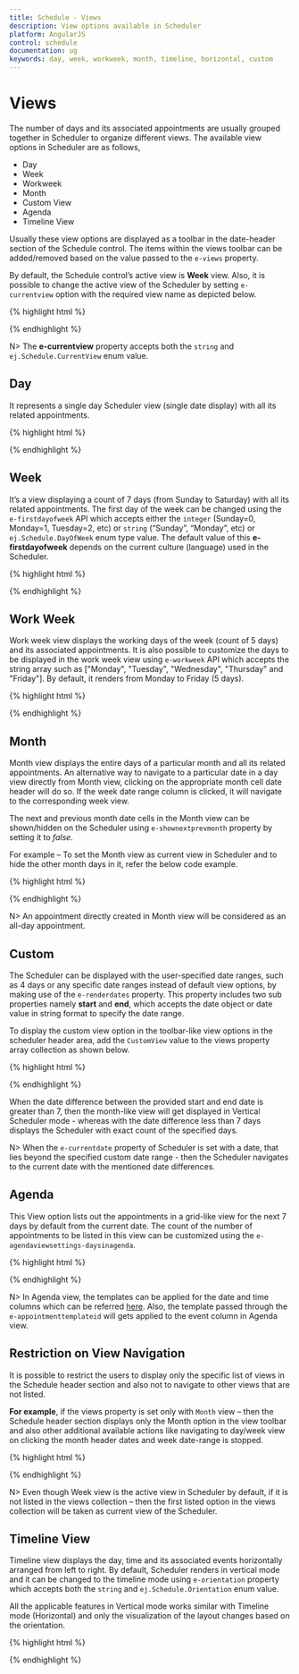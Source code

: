 ```yaml
---
title: Schedule - Views
description: View options available in Scheduler
platform: AngularJS
control: schedule
documentation: ug
keywords: day, week, workweek, month, timeline, horizontal, custom  
---
```

# Views

The number of days and its associated appointments are usually grouped together in Scheduler to organize different views. The available view options in Scheduler are as follows,

* Day
* Week
* Workweek
* Month
* Custom View
* Agenda
* Timeline View

Usually these view options are displayed as a toolbar in the date-header section of the Schedule control. The items within the views toolbar can be added/removed based on the value passed to the `e-views` property. 

By default, the Schedule control’s active view is **Week** view. Also, it is possible to change the active view of the Scheduler by setting `e-currentview` option with the required view name as depicted below.

{% highlight html %}

<!DOCTYPE html>
<html lang="en" xmlns="http://www.w3.org/1999/xhtml" ng-app="ScheduleApp">
<head>
    <!-- Dependency file references -->
</head>
<body>
    <div ng-controller="ScheduleCtrl">
        <ej-schedule id="Schedule1" e-width="100%" e-height="525px" e-views="views" e-currentview="workweek">
        </ej-schedule>
    </div>
    <script type="text/javascript">
        angular.module('ScheduleApp', ['ejangular']).controller('ScheduleCtrl', function ($scope) {
            $scope.views = ["Day", "WorkWeek"];
        });
    </script>
</body>
</html>

{% endhighlight %}

N> The **e-currentview** property accepts both the `string` and `ej.Schedule.CurrentView` enum value.

## Day 

It represents a single day Scheduler view (single date display) with all its related appointments.

{% highlight html %}

<!DOCTYPE html>
<html lang="en" xmlns="http://www.w3.org/1999/xhtml" ng-app="ScheduleApp">
<head>
    <!-- Dependency file references -->
</head>
<body>
    <div ng-controller="ScheduleCtrl">
        <ej-schedule id="Schedule1" e-width="100%" e-height="525px" e-currentview="currentview" e-currentdate="setDate" e-appointmentsettings-datasource="appointments">
        </ej-schedule>
    </div>
    <script type="text/javascript">
        angular.module('ScheduleApp', ['ejangular']).controller('ScheduleCtrl', function ($scope) {
            // Set the Active view
            $scope.currentview = ej.Schedule.CurrentView.Day;
            //Array of JSON data configure in dataSource
            $scope.appointments = [{
                Id: 1,
                Subject: "Music Class",
                StartTime: new Date(2017, 1, 7, 6, 0, 0),
                EndTime: new Date(2017, 1, 7, 7, 0, 0)
            }, {
                Id: 2,
                Subject: "School",
                StartTime: new Date(2017, 1, 7, 9, 0, 0),
                EndTime: new Date(2017, 1, 7, 14, 30, 0)
            }];
            $scope.setDate = new Date(2017, 1, 7);
        });
    </script>
</body>
</html>

{% endhighlight %}

## Week

It’s a view displaying a count of 7 days (from Sunday to Saturday) with all its related appointments. The first day of the week can be changed using the `e-firstdayofweek` API which accepts either the `integer` (Sunday=0, Monday=1, Tuesday=2, etc) or `string` (“Sunday”, “Monday”, etc) or `ej.Schedule.DayOfWeek` enum type value. The default value of this **e-firstdayofweek** depends on the current culture (language) used in the Scheduler.

{% highlight html %}

<!DOCTYPE html>
<html lang="en" xmlns="http://www.w3.org/1999/xhtml" ng-app="ScheduleApp">
<head>
    <!-- Dependency file references -->
</head>
<body>
    <div ng-controller="ScheduleCtrl">
        <ej-schedule id="Schedule1" e-width="100%" e-height="525px" e-currentview="currentview" e-currentdate="setDate" e-firstdayofweek="firstDayOfWeek" e-appointmentsettings-datasource="appointments">
        </ej-schedule>
    </div>
    <script type="text/javascript">
        angular.module('ScheduleApp', ['ejangular']).controller('ScheduleCtrl', function ($scope) {
            // Set the Active view
            $scope.currentview = ej.Schedule.CurrentView.Week;
            // Configure the week start day(First day of week)
            $scope.firstDayOfWeek = ej.Schedule.DayOfWeek.Monday,
            //Array of JSON data configure in dataSource
            $scope.appointments = [{
                Id: 1,
                Subject: "Music Class",
                StartTime: new Date(2017, 1, 7, 6, 0, 0),
                EndTime: new Date(2017, 1, 7, 7, 0, 0)
            }, {
                Id: 2,
                Subject: "School",
                StartTime: new Date(2017, 1, 7, 9, 0, 0),
                EndTime: new Date(2017, 1, 7, 14, 30, 0)
            }];
            $scope.setDate = new Date(2017, 1, 7);
        });
    </script>
</body>
</html>

{% endhighlight %}

## Work Week 

Work week view displays the working days of the week (count of 5 days) and its associated appointments. It is also possible to customize the days to be displayed in the work week view using `e-workweek` API which accepts the string array such as ["Monday", "Tuesday", "Wednesday", "Thursday" and "Friday"]. By default, it renders from Monday to Friday (5 days).

{% highlight html %}

<!DOCTYPE html>
<html lang="en" xmlns="http://www.w3.org/1999/xhtml" ng-app="ScheduleApp">
<head>
    <!-- Dependency file references -->
</head>
<body>
    <div ng-controller="ScheduleCtrl">
        <ej-schedule id="Schedule1" e-width="100%" e-height="525px" e-currentview="currentview" e-currentdate="setDate" e-workweek="workweek" e-appointmentsettings-datasource="appointments">
        </ej-schedule>
    </div>
    <script type="text/javascript">
        angular.module('ScheduleApp', ['ejangular']).controller('ScheduleCtrl', function ($scope) {
            // Set the Active view
            $scope.currentview = ej.Schedule.CurrentView.Workweek;
            // Configure the week start day(First day of week)
            $scope.workweek = ["Monday", "Tuesday", "Thursday", "Friday", "Saturday"];
            //Array of JSON data configure in dataSource
            $scope.appointments = [{
                Id: 1,
                Subject: "Music Class",
                StartTime: new Date(2017, 1, 7, 6, 0, 0),
                EndTime: new Date(2017, 1, 7, 7, 0, 0)
            }, {
                Id: 2,
                Subject: "School",
                StartTime: new Date(2017, 1, 7, 9, 0, 0),
                EndTime: new Date(2017, 1, 7, 14, 30, 0)
            }];
            $scope.setDate = new Date(2017, 1, 7);
        });
    </script>
</body>
</html>

{% endhighlight %}

## Month

Month view displays the entire days of a particular month and all its related appointments. An alternative way to navigate to a particular date in a day view directly from Month view, clicking on the appropriate month cell date header will do so. If the week date range column is clicked, it will navigate to the corresponding week view.

The next and previous month date cells in the Month view can be shown/hidden on the Scheduler using `e-shownextprevmonth` property by setting it to *false*.

For example – To set the Month view as current view in Scheduler and to hide the other month days in it, refer the below code example.

{% highlight html %}

<!DOCTYPE html>
<html lang="en" xmlns="http://www.w3.org/1999/xhtml" ng-app="ScheduleApp">
<head>
    <!-- Dependency file references -->
</head>
<body>
    <div ng-controller="ScheduleCtrl">
        <ej-schedule id="Schedule1" e-width="100%" e-height="525px" e-currentview="currentview" e-currentdate="setDate" e-shownextprevmonth="false" e-appointmentsettings-datasource="appointments">
        </ej-schedule>
    </div>
    <script type="text/javascript">
        angular.module('ScheduleApp', ['ejangular']).controller('ScheduleCtrl', function ($scope) {
            // Set the Active view
            $scope.currentview = ej.Schedule.CurrentView.Month;
            //Array of JSON data configure in dataSource
            $scope.appointments = [{
                Id: 1,
                Subject: "Music Class",
                StartTime: new Date(2017, 1, 7, 6, 0, 0),
                EndTime: new Date(2017, 1, 7, 7, 0, 0)
            }, {
                Id: 2,
                Subject: "School",
                StartTime: new Date(2017, 1, 7, 9, 0, 0),
                EndTime: new Date(2017, 1, 7, 14, 30, 0)
            }];
            $scope.setDate = new Date(2017, 1, 7);
        });
    </script>
</body>
</html>

{% endhighlight %}

N> An appointment directly created in Month view will be considered as an all-day appointment.

## Custom

The Scheduler can be displayed with the user-specified date ranges, such as 4 days or any specific date ranges instead of default view options, by making use of the `e-renderdates` property. This property includes two sub properties namely **start** and **end**, which accepts the date object or date value in string format to specify the date range. 

To display the custom view option in the toolbar-like view options in the scheduler header area, add the `CustomView` value to the views property array collection as shown below. 

{% highlight html %}

<!DOCTYPE html>
<html lang="en" xmlns="http://www.w3.org/1999/xhtml" ng-app="ScheduleApp">
<head>
    <!-- Dependency file references -->
</head>
<body>
    <div ng-controller="ScheduleCtrl">
        <ej-schedule id="Schedule1" e-width="100%" e-height="525px" e-views="views" e-currentview="currentview" e-currentdate="setDate" e-renderdates="renderDates" e-appointmentsettings-datasource="appointments">
        </ej-schedule>
    </div>
    <script type="text/javascript">
        angular.module('ScheduleApp', ['ejangular']).controller('ScheduleCtrl', function ($scope) {
            // We can add the "CustomView" in views collection
            $scope.views = ["Day", "Week", "WorkWeek", "Month", "CustomView"];
            // Configure the custom date
            $scope.renderDates = {
                // Render start date 
                start: new Date(2015, 11, 6),
                // Render end date 
                end: new Date(2015, 11, 9)
            };
            // Set the Active view
            $scope.currentview = ej.Schedule.CurrentView.CustomView;
            //Array of JSON data configure in dataSource
            $scope.appointments = [{
                Id: 1,
                Subject: "Music Class",
                StartTime: new Date(2017, 1, 7, 6, 0, 0),
                EndTime: new Date(2017, 1, 7, 7, 0, 0)
            }, {
                Id: 2,
                Subject: "School",
                StartTime: new Date(2017, 1, 7, 9, 0, 0),
                EndTime: new Date(2017, 1, 7, 14, 30, 0)
            }];
            $scope.setDate = new Date(2017, 1, 7);
        });
    </script>
</body>
</html>

{% endhighlight %}

When the date difference between the provided start and end date is greater than 7, then the month-like view will get displayed in Vertical Scheduler mode - whereas with the date difference less than 7 days displays the Scheduler with exact count of the specified days.

N> When the `e-currentdate` property of Scheduler is set with a date, that lies beyond the specified custom date range - then the Scheduler navigates to the current date with the mentioned date differences.  

## Agenda

This View option lists out the appointments in a grid-like view for the next 7 days by default from the current date. The count of the number of appointments to be listed in this view can be customized using the `e-agendaviewsettings-daysinagenda`.

{% highlight html %}

<!DOCTYPE html>
<html lang="en" xmlns="http://www.w3.org/1999/xhtml" ng-app="ScheduleApp">
<head>
    <!-- Dependency file references -->
</head>
<body>
    <div ng-controller="ScheduleCtrl">
        <ej-schedule id="Schedule1" e-width="100%" e-height="525px" e-currentview="currentview" e-agendaviewsettings-daysinagenda="daysCount" e-currentdate="setDate" e-appointmentsettings-datasource="appointments">
        </ej-schedule>
    </div>
    <script type="text/javascript">
        angular.module('ScheduleApp', ['ejangular']).controller('ScheduleCtrl', function ($scope) {
            //Set the Active view
            $scope.currentview = ej.Schedule.CurrentView.Agenda;
            //Next 5 days Appointments lists out from current date
            $scope.daysCount = 5;
            //Array of JSON data configure in dataSource
            $scope.appointments = [{
                Id: 1,
                Subject: "Music Class",
                StartTime: new Date(2017, 1, 7, 6, 0, 0),
                EndTime: new Date(2017, 1, 7, 7, 0, 0)
            }, {
                Id: 2,
                Subject: "School",
                StartTime: new Date(2017, 1, 7, 9, 0, 0),
                EndTime: new Date(2017, 1, 7, 14, 30, 0)
            }];
            $scope.setDate = new Date(2017, 1, 7);
        });
    </script>
</body>
</html>

{% endhighlight %}

N> In Agenda view, the templates can be applied for the date and time columns which can be referred [here](/angular-1/schedule/templates). Also, the template passed through the `e-appointmenttemplateid` will gets applied to the event column in Agenda view.

## Restriction on View Navigation

It is possible to restrict the users to display only the specific list of views in the Schedule header section and also not to navigate to other views that are not listed. 

**For example**, if the views property is set only with `Month` view – then the Schedule header section displays only the Month option in the view toolbar and also other additional available actions like navigating to day/week view on clicking the month header dates and week date-range is stopped.

{% highlight html %}

<!DOCTYPE html>
<html lang="en" xmlns="http://www.w3.org/1999/xhtml" ng-app="ScheduleApp">
<head>
    <!-- Dependency file references -->
</head>
<body>
    <div ng-controller="ScheduleCtrl">
        <ej-schedule id="Schedule1" e-width="100%" e-height="525px" e-views="views" e-currentdate="setDate" e-appointmentsettings-datasource="appointments">
        </ej-schedule>
    </div>
    <script type="text/javascript">
        angular.module('ScheduleApp', ['ejangular']).controller('ScheduleCtrl', function ($scope) {
            $scope.views = ["Month"];
            //Array of JSON data configure in dataSource
            $scope.appointments = [{
                Id: 1,
                Subject: "Music Class",
                StartTime: new Date(2017, 1, 7, 6, 0, 0),
                EndTime: new Date(2017, 1, 7, 7, 0, 0)
            }, {
                Id: 2,
                Subject: "School",
                StartTime: new Date(2017, 1, 7, 9, 0, 0),
                EndTime: new Date(2017, 1, 7, 14, 30, 0)
            }];
            $scope.setDate = new Date(2017, 1, 7);
        });
    </script>
</body>
</html>

{% endhighlight %}

N> Even though Week view is the active view in Scheduler by default, if it is not listed in the views collection – then the first listed option in the views collection will be taken as current view of the Scheduler.

## Timeline View

Timeline view displays the day, time and its associated events horizontally arranged from left to right. By default, Scheduler renders in vertical mode and it can be changed to the timeline mode using `e-orientation` property which accepts both the `string` and `ej.Schedule.Orientation` enum value.

All the applicable features in Vertical mode works similar with Timeline mode (Horizontal) and only the visualization of the layout changes based on the orientation.

{% highlight html %}

<!DOCTYPE html>
<html lang="en" xmlns="http://www.w3.org/1999/xhtml" ng-app="ScheduleApp">
<head>
    <!-- Dependency file references -->
</head>
<body>
    <div ng-controller="ScheduleCtrl">
        <ej-schedule id="Schedule1" e-width="100%" e-height="525px" e-orientation="orientation" e-currentdate="setDate" e-appointmentsettings-datasource="appointments">
        </ej-schedule>
    </div>
    <script type="text/javascript">
        angular.module('ScheduleApp', ['ejangular']).controller('ScheduleCtrl', function ($scope) {
            //set the timeline (horizontal) view
            $scope.orientation = ej.Schedule.Orientation.Horizontal;
            //Array of JSON data configure in dataSource
            $scope.appointments = [{
                Id: 1,
                Subject: "Music Class",
                StartTime: new Date(2017, 1, 7, 6, 0, 0),
                EndTime: new Date(2017, 1, 7, 7, 0, 0)
            }, {
                Id: 2,
                Subject: "School",
                StartTime: new Date(2017, 1, 7, 9, 0, 0),
                EndTime: new Date(2017, 1, 7, 14, 30, 0)
            }];
            $scope.setDate = new Date(2017, 1, 7);
        });
    </script>
</body>
</html>

{% endhighlight %}
